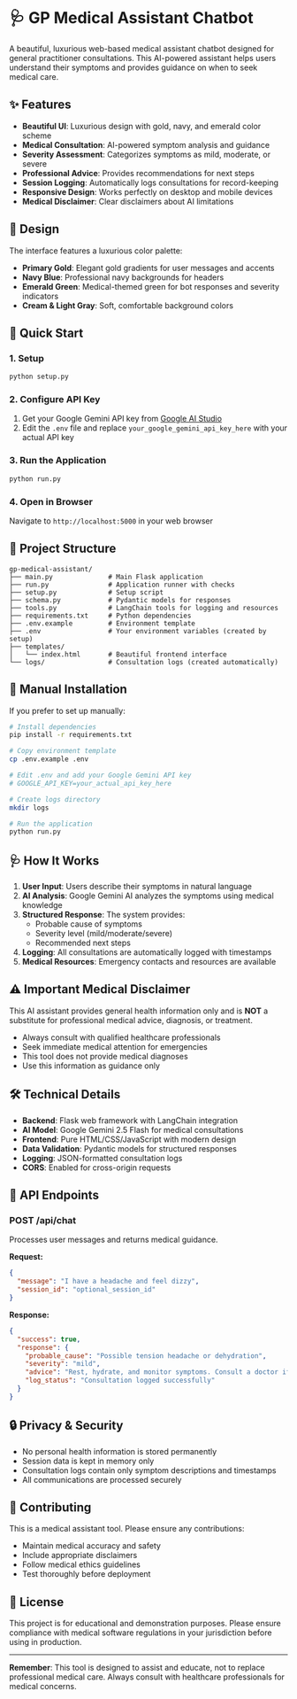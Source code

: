 # 🩺 GP Medical Assistant Chatbot

A beautiful, luxurious web-based medical assistant chatbot designed for general practitioner consultations. This AI-powered assistant helps users understand their symptoms and provides guidance on when to seek medical care.

## ✨ Features

- **Beautiful UI**: Luxurious design with gold, navy, and emerald color scheme
- **Medical Consultation**: AI-powered symptom analysis and guidance
- **Severity Assessment**: Categorizes symptoms as mild, moderate, or severe
- **Professional Advice**: Provides recommendations for next steps
- **Session Logging**: Automatically logs consultations for record-keeping
- **Responsive Design**: Works perfectly on desktop and mobile devices
- **Medical Disclaimer**: Clear disclaimers about AI limitations

## 🎨 Design

The interface features a luxurious color palette:
- **Primary Gold**: Elegant gold gradients for user messages and accents
- **Navy Blue**: Professional navy backgrounds for headers
- **Emerald Green**: Medical-themed green for bot responses and severity indicators
- **Cream & Light Gray**: Soft, comfortable background colors

## 🚀 Quick Start

### 1. Setup
```bash
python setup.py
```

### 2. Configure API Key
1. Get your Google Gemini API key from [Google AI Studio](https://makersuite.google.com/app/apikey)
2. Edit the `.env` file and replace `your_google_gemini_api_key_here` with your actual API key

### 3. Run the Application
```bash
python run.py
```

### 4. Open in Browser
Navigate to `http://localhost:5000` in your web browser

## 📁 Project Structure

```
gp-medical-assistant/
├── main.py              # Main Flask application
├── run.py               # Application runner with checks
├── setup.py             # Setup script
├── schema.py            # Pydantic models for responses
├── tools.py             # LangChain tools for logging and resources
├── requirements.txt     # Python dependencies
├── .env.example         # Environment template
├── .env                 # Your environment variables (created by setup)
├── templates/
│   └── index.html       # Beautiful frontend interface
└── logs/                # Consultation logs (created automatically)
```

## 🔧 Manual Installation

If you prefer to set up manually:

```bash
# Install dependencies
pip install -r requirements.txt

# Copy environment template
cp .env.example .env

# Edit .env and add your Google Gemini API key
# GOOGLE_API_KEY=your_actual_api_key_here

# Create logs directory
mkdir logs

# Run the application
python run.py
```

## 🩺 How It Works

1. **User Input**: Users describe their symptoms in natural language
2. **AI Analysis**: Google Gemini AI analyzes the symptoms using medical knowledge
3. **Structured Response**: The system provides:
   - Probable cause of symptoms
   - Severity level (mild/moderate/severe)
   - Recommended next steps
4. **Logging**: All consultations are automatically logged with timestamps
5. **Medical Resources**: Emergency contacts and resources are available

## ⚠️ Important Medical Disclaimer

This AI assistant provides general health information only and is **NOT** a substitute for professional medical advice, diagnosis, or treatment. 

- Always consult with qualified healthcare professionals
- Seek immediate medical attention for emergencies
- This tool does not provide medical diagnoses
- Use this information as guidance only

## 🛠️ Technical Details

- **Backend**: Flask web framework with LangChain integration
- **AI Model**: Google Gemini 2.5 Flash for medical consultations
- **Frontend**: Pure HTML/CSS/JavaScript with modern design
- **Data Validation**: Pydantic models for structured responses
- **Logging**: JSON-formatted consultation logs
- **CORS**: Enabled for cross-origin requests

## 📝 API Endpoints

### POST /api/chat
Processes user messages and returns medical guidance.

**Request:**
```json
{
  "message": "I have a headache and feel dizzy",
  "session_id": "optional_session_id"
}
```

**Response:**
```json
{
  "success": true,
  "response": {
    "probable_cause": "Possible tension headache or dehydration",
    "severity": "mild",
    "advice": "Rest, hydrate, and monitor symptoms. Consult a doctor if symptoms persist.",
    "log_status": "Consultation logged successfully"
  }
}
```

## 🔒 Privacy & Security

- No personal health information is stored permanently
- Session data is kept in memory only
- Consultation logs contain only symptom descriptions and timestamps
- All communications are processed securely

## 🤝 Contributing

This is a medical assistant tool. Please ensure any contributions:
- Maintain medical accuracy and safety
- Include appropriate disclaimers
- Follow medical ethics guidelines
- Test thoroughly before deployment

## 📄 License

This project is for educational and demonstration purposes. Please ensure compliance with medical software regulations in your jurisdiction before using in production.

---

**Remember**: This tool is designed to assist and educate, not to replace professional medical care. Always consult with healthcare professionals for medical concerns.